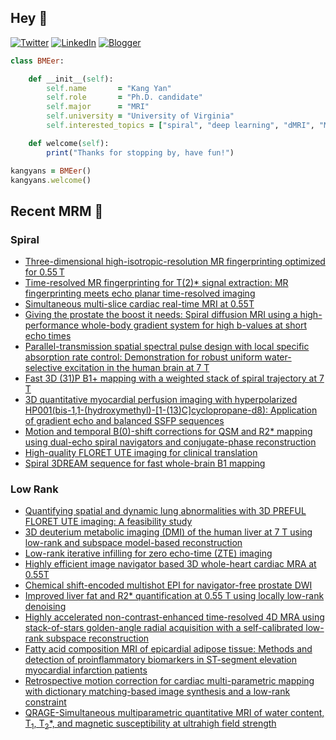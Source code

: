 ## Hey 👋
[![Twitter](https://img.shields.io/badge/Twitter-%231DA1F2.svg?style=for-the-badge&logo=X&logoColor=black)](https://twitter.com/KangY01)
[![LinkedIn](https://img.shields.io/badge/linkedin-%230077B5.svg?style=for-the-badge&logo=linkedin&logoColor=white)](https://www.linkedin.com/in/kyanyan/)
[![Blogger](https://img.shields.io/badge/Blogger-FF5722?style=for-the-badge&logo=blogger&logoColor=white)](https://kangyan.bearblog.dev/)







```ruby
class BMEer:

    def __init__(self):
        self.name       = "Kang Yan"
        self.role       = "Ph.D. candidate"
        self.major      = "MRI"
        self.university = "University of Virginia"
        self.interested_topics = ["spiral", "deep learning", "dMRI", "MRgFUS"]

    def welcome(self):
        print("Thanks for stopping by, have fun!")

kangyans = BMEer()
kangyans.welcome()
```

<!---
## Stats

![Kang Yan's GitHub stats](https://github-readme-stats.vercel.app/api?username=kangyans&show_icons=true&theme=radical)
-->




## Recent MRM 📖

### Spiral

<!-- SPIRAL:START -->
- [Three-dimensional high-isotropic-resolution MR fingerprinting optimized for 0.55 T](https://pubmed.ncbi.nlm.nih.gov/39815710/?utm_source=Other&utm_medium=rss&utm_campaign=pubmed-2&utm_content=1Hs5ZC7s01Yj387-KZeDWJE6P5URKOk2xA-j9spxiQKJu7dQGr&fc=20241220165528&ff=20250125031631&v=2.18.0.post9+e462414)
- [Time-resolved MR fingerprinting for T(2)* signal extraction: MR fingerprinting meets echo planar time-resolved imaging](https://pubmed.ncbi.nlm.nih.gov/39567357/?utm_source=Other&utm_medium=rss&utm_campaign=pubmed-2&utm_content=1Hs5ZC7s01Yj387-KZeDWJE6P5URKOk2xA-j9spxiQKJu7dQGr&fc=20241220165528&ff=20250125031631&v=2.18.0.post9+e462414)
- [Simultaneous multi-slice cardiac real-time MRI at 0.55T](https://pubmed.ncbi.nlm.nih.gov/39506513/?utm_source=Other&utm_medium=rss&utm_campaign=pubmed-2&utm_content=1Hs5ZC7s01Yj387-KZeDWJE6P5URKOk2xA-j9spxiQKJu7dQGr&fc=20241220165528&ff=20250125031631&v=2.18.0.post9+e462414)
- [Giving the prostate the boost it needs: Spiral diffusion MRI using a high-performance whole-body gradient system for high b-values at short echo times](https://pubmed.ncbi.nlm.nih.gov/39497447/?utm_source=Other&utm_medium=rss&utm_campaign=pubmed-2&utm_content=1Hs5ZC7s01Yj387-KZeDWJE6P5URKOk2xA-j9spxiQKJu7dQGr&fc=20241220165528&ff=20250125031631&v=2.18.0.post9+e462414)
- [Parallel-transmission spatial spectral pulse design with local specific absorption rate control: Demonstration for robust uniform water-selective excitation in the human brain at 7 T](https://pubmed.ncbi.nlm.nih.gov/39481025/?utm_source=Other&utm_medium=rss&utm_campaign=pubmed-2&utm_content=1Hs5ZC7s01Yj387-KZeDWJE6P5URKOk2xA-j9spxiQKJu7dQGr&fc=20241220165528&ff=20250125031631&v=2.18.0.post9+e462414)
- [Fast 3D (31)P B1+ mapping with a weighted stack of spiral trajectory at 7 T](https://pubmed.ncbi.nlm.nih.gov/39365949/?utm_source=Other&utm_medium=rss&utm_campaign=pubmed-2&utm_content=1Hs5ZC7s01Yj387-KZeDWJE6P5URKOk2xA-j9spxiQKJu7dQGr&fc=20241220165528&ff=20250125031631&v=2.18.0.post9+e462414)
- [3D quantitative myocardial perfusion imaging with hyperpolarized HP001(bis-1,1-(hydroxymethyl)-[1-(13)C]cyclopropane-d8): Application of gradient echo and balanced SSFP sequences](https://pubmed.ncbi.nlm.nih.gov/39344297/?utm_source=Other&utm_medium=rss&utm_campaign=pubmed-2&utm_content=1Hs5ZC7s01Yj387-KZeDWJE6P5URKOk2xA-j9spxiQKJu7dQGr&fc=20241220165528&ff=20250125031631&v=2.18.0.post9+e462414)
- [Motion and temporal B(0)-shift corrections for QSM and R2* mapping using dual-echo spiral navigators and conjugate-phase reconstruction](https://pubmed.ncbi.nlm.nih.gov/39233495/?utm_source=Other&utm_medium=rss&utm_campaign=pubmed-2&utm_content=1Hs5ZC7s01Yj387-KZeDWJE6P5URKOk2xA-j9spxiQKJu7dQGr&fc=20241220165528&ff=20250125031631&v=2.18.0.post9+e462414)
- [High-quality FLORET UTE imaging for clinical translation](https://pubmed.ncbi.nlm.nih.gov/39219306/?utm_source=Other&utm_medium=rss&utm_campaign=pubmed-2&utm_content=1Hs5ZC7s01Yj387-KZeDWJE6P5URKOk2xA-j9spxiQKJu7dQGr&fc=20241220165528&ff=20250125031631&v=2.18.0.post9+e462414)
- [Spiral 3DREAM sequence for fast whole-brain B1 mapping](https://pubmed.ncbi.nlm.nih.gov/39219171/?utm_source=Other&utm_medium=rss&utm_campaign=pubmed-2&utm_content=1Hs5ZC7s01Yj387-KZeDWJE6P5URKOk2xA-j9spxiQKJu7dQGr&fc=20241220165528&ff=20250125031631&v=2.18.0.post9+e462414)
<!-- SPIRAL:END -->

### Low Rank
<!-- LOWRANK:START -->
- [Quantifying spatial and dynamic lung abnormalities with 3D PREFUL FLORET UTE imaging: A feasibility study](https://pubmed.ncbi.nlm.nih.gov/39825520/?utm_source=Other&utm_medium=rss&utm_campaign=pubmed-2&utm_content=1F7_W1KYjb2VxxVueveRzyg-swq60S9vYJjSvPBqjUiyMRSs4r&fc=20241220225417&ff=20250125021138&v=2.18.0.post9+e462414)
- [3D deuterium metabolic imaging (DMI) of the human liver at 7 T using low-rank and subspace model-based reconstruction](https://pubmed.ncbi.nlm.nih.gov/39710859/?utm_source=Other&utm_medium=rss&utm_campaign=pubmed-2&utm_content=1F7_W1KYjb2VxxVueveRzyg-swq60S9vYJjSvPBqjUiyMRSs4r&fc=20241220225417&ff=20250125021138&v=2.18.0.post9+e462414)
- [Low-rank iterative infilling for zero echo-time (ZTE) imaging](https://pubmed.ncbi.nlm.nih.gov/39497463/?utm_source=Other&utm_medium=rss&utm_campaign=pubmed-2&utm_content=1F7_W1KYjb2VxxVueveRzyg-swq60S9vYJjSvPBqjUiyMRSs4r&fc=20241220225417&ff=20250125021138&v=2.18.0.post9+e462414)
- [Highly efficient image navigator based 3D whole-heart cardiac MRA at 0.55T](https://pubmed.ncbi.nlm.nih.gov/39415543/?utm_source=Other&utm_medium=rss&utm_campaign=pubmed-2&utm_content=1F7_W1KYjb2VxxVueveRzyg-swq60S9vYJjSvPBqjUiyMRSs4r&fc=20241220225417&ff=20250125021138&v=2.18.0.post9+e462414)
- [Chemical shift-encoded multishot EPI for navigator-free prostate DWI](https://pubmed.ncbi.nlm.nih.gov/39402739/?utm_source=Other&utm_medium=rss&utm_campaign=pubmed-2&utm_content=1F7_W1KYjb2VxxVueveRzyg-swq60S9vYJjSvPBqjUiyMRSs4r&fc=20241220225417&ff=20250125021138&v=2.18.0.post9+e462414)
- [Improved liver fat and R2* quantification at 0.55 T using locally low-rank denoising](https://pubmed.ncbi.nlm.nih.gov/39385473/?utm_source=Other&utm_medium=rss&utm_campaign=pubmed-2&utm_content=1F7_W1KYjb2VxxVueveRzyg-swq60S9vYJjSvPBqjUiyMRSs4r&fc=20241220225417&ff=20250125021138&v=2.18.0.post9+e462414)
- [Highly accelerated non-contrast-enhanced time-resolved 4D MRA using stack-of-stars golden-angle radial acquisition with a self-calibrated low-rank subspace reconstruction](https://pubmed.ncbi.nlm.nih.gov/39344291/?utm_source=Other&utm_medium=rss&utm_campaign=pubmed-2&utm_content=1F7_W1KYjb2VxxVueveRzyg-swq60S9vYJjSvPBqjUiyMRSs4r&fc=20241220225417&ff=20250125021138&v=2.18.0.post9+e462414)
- [Fatty acid composition MRI of epicardial adipose tissue: Methods and detection of proinflammatory biomarkers in ST-segment elevation myocardial infarction patients](https://pubmed.ncbi.nlm.nih.gov/39323040/?utm_source=Other&utm_medium=rss&utm_campaign=pubmed-2&utm_content=1F7_W1KYjb2VxxVueveRzyg-swq60S9vYJjSvPBqjUiyMRSs4r&fc=20241220225417&ff=20250125021138&v=2.18.0.post9+e462414)
- [Retrospective motion correction for cardiac multi-parametric mapping with dictionary matching-based image synthesis and a low-rank constraint](https://pubmed.ncbi.nlm.nih.gov/39285623/?utm_source=Other&utm_medium=rss&utm_campaign=pubmed-2&utm_content=1F7_W1KYjb2VxxVueveRzyg-swq60S9vYJjSvPBqjUiyMRSs4r&fc=20241220225417&ff=20250125021138&v=2.18.0.post9+e462414)
- [QRAGE-Simultaneous multiparametric quantitative MRI of water content, T<sub>1</sub>, T<sub>2</sub>*, and magnetic susceptibility at ultrahigh field strength](https://pubmed.ncbi.nlm.nih.gov/39219160/?utm_source=Other&utm_medium=rss&utm_campaign=pubmed-2&utm_content=1F7_W1KYjb2VxxVueveRzyg-swq60S9vYJjSvPBqjUiyMRSs4r&fc=20241220225417&ff=20250125021138&v=2.18.0.post9+e462414)
<!-- LOWRANK:END -->

<!---
## Trophies 

[![trophy](https://github-profile-trophy.vercel.app/?username=kangyans&theme=onedark)](https://github.com/kangyans/github-profile-trophy)
--->






